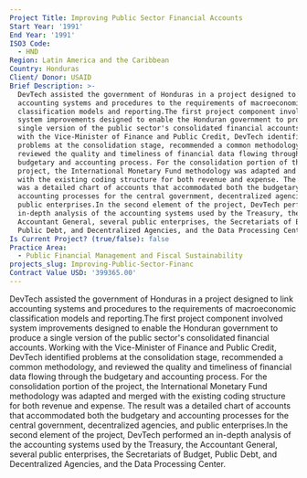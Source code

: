 ```yaml
---
Project Title: Improving Public Sector Financial Accounts
Start Year: '1991'
End Year: '1991'
ISO3 Code:
  - HND
Region: Latin America and the Caribbean
Country: Honduras
Client/ Donor: USAID
Brief Description: >-
  DevTech assisted the government of Honduras in a project designed to link
  accounting systems and procedures to the requirements of macroeconomic
  classification models and reporting.The first project component involved
  system improvements designed to enable the Honduran government to produce a
  single version of the public sector's consolidated financial accounts. Working
  with the Vice-Minister of Finance and Public Credit, DevTech identified
  problems at the consolidation stage, recommended a common methodology, and
  reviewed the quality and timeliness of financial data flowing through the
  budgetary and accounting process. For the consolidation portion of the
  project, the International Monetary Fund methodology was adapted and merged
  with the existing coding structure for both revenue and expense. The result
  was a detailed chart of accounts that accommodated both the budgetary and
  accounting processes for the central government, decentralized agencies, and
  public enterprises.In the second element of the project, DevTech performed an
  in-depth analysis of the accounting systems used by the Treasury, the
  Accountant General, several public enterprises, the Secretariats of Budget,
  Public Debt, and Decentralized Agencies, and the Data Processing Center.
Is Current Project? (true/false): false
Practice Area:
  - Public Financial Management and Fiscal Sustainability
projects_slug: Improving-Public-Sector-Financ
Contract Value USD: '399365.00'
---
```

DevTech assisted the government of Honduras in a project designed to link accounting systems and procedures to the requirements of macroeconomic classification models and reporting.The first project component involved system improvements designed to enable the Honduran government to produce a single version of the public sector's consolidated financial accounts. Working with the Vice-Minister of Finance and Public Credit, DevTech identified problems at the consolidation stage, recommended a common methodology, and reviewed the quality and timeliness of financial data flowing through the budgetary and accounting process. For the consolidation portion of the project, the International Monetary Fund methodology was adapted and merged with the existing coding structure for both revenue and expense. The result was a detailed chart of accounts that accommodated both the budgetary and accounting processes for the central government, decentralized agencies, and public enterprises.In the second element of the project, DevTech performed an in-depth analysis of the accounting systems used by the Treasury, the Accountant General, several public enterprises, the Secretariats of Budget, Public Debt, and Decentralized Agencies, and the Data Processing Center.